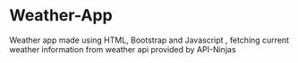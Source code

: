 # Weather-App
Weather app  made using HTML, Bootstrap and Javascript , fetching current weather information from weather api provided by API-Ninjas
